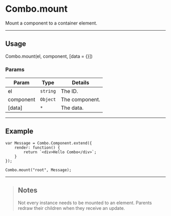 # Combo.mount

Mount a component to a container element.

----------------------------------------------------------------------

## Usage

Combo.mount(el, component, [data = {}])

### Params

| Param           | Type          | Details                       |
| --------------- | ------------- | ----------------------------- |
| el              | `string`      | The ID.                       |
| component       | `Object`      | The component.                |
| [data]          | `*`           | The data.                     |

----------------------------------------------------------------------

## Example

	var Message = Combo.Component.extend({
		render: function() {
			return `<div>Hello Combo</div>`;
		}
	});

	Combo.mount("root", Message);


----------------------------------------------------------------------

> ## Notes
>
> Not every instance needs to be mounted to an element. Parents redraw their
> children when they receive an update.
